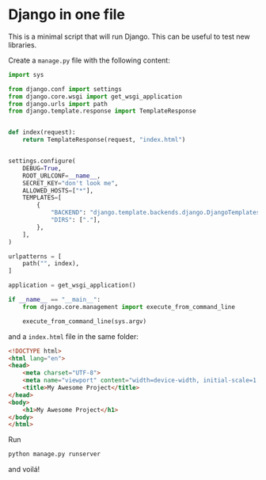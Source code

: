 # Django in one file

This is a minimal script that will run Django.
This can be useful to test new libraries.

Create a `manage.py` file with the following content:

```python
import sys

from django.conf import settings
from django.core.wsgi import get_wsgi_application
from django.urls import path
from django.template.response import TemplateResponse


def index(request):
    return TemplateResponse(request, "index.html")


settings.configure(
    DEBUG=True,
    ROOT_URLCONF=__name__,
    SECRET_KEY="don't look me",
    ALLOWED_HOSTS=["*"],
    TEMPLATES=[
        {
            "BACKEND": "django.template.backends.django.DjangoTemplates",
            "DIRS": ["."],
        },
    ],
)

urlpatterns = [
    path("", index),
]

application = get_wsgi_application()

if __name__ == "__main__":
    from django.core.management import execute_from_command_line

    execute_from_command_line(sys.argv)
```

and a `index.html` file in the same folder:

```html
<!DOCTYPE html>
<html lang="en">
<head>
    <meta charset="UTF-8">
    <meta name="viewport" content="width=device-width, initial-scale=1.0">
    <title>My Awesome Project</title>
</head>
<body>
    <h1>My Awesome Project</h1>
</body>
</html>
```

Run

```bash
python manage.py runserver
```

and voilá!
